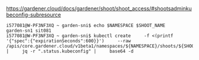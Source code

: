 


https://gardener.cloud/docs/gardener/shoot/shoot_access/#shootsadminkubeconfig-subresource
```
i577081@W-PF3NF3XQ ~ garden-sni$ echo $NAMESPACE $SHOOT_NAME
garden-sn1 sit081
i577081@W-PF3NF3XQ ~ garden-sni$ kubectl create     -f <(printf '{"spec":{"expirationSeconds":600}}')     --raw /apis/core.gardener.cloud/v1beta1/namespaces/${NAMESPACE}/shoots/${SHOOT_NAME}/adminkubeconfig |     jq -r ".status.kubeconfig" |     base64 -d
```
